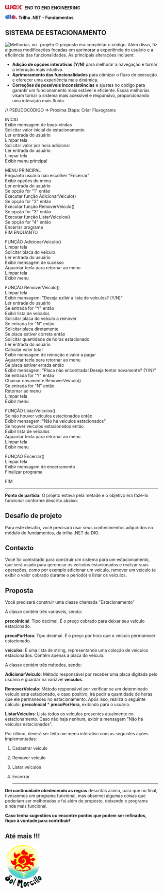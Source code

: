 <a href="https://www.wexinc.com/pt-br/" target="_blank"><img src="logo_wex.jpg" width="60" height="15"></a> **END TO END ENGINEERING**   

<a href="http://www.dio.me" target="_blank"> <img src= "logo_dio.jpg" width="40" height="15"></a>  **Trilha .NET - Fundamentos**
 

## SISTEMA DE ESTACIONAMENTO  

![Melhorias&ensp;no &ensp;projeto](https://img.shields.io/badge/Melhorias&ensp;no&ensp;projeto-1997B5&?logo=Melhorias&ensp;no&ensp;projeto&logoColor=white&style=for-the-badge) O proposto era completar o código. Além disso, fiz algumas modificações focadas em aprimorar a experiência do usuário e a eficiência das funcionalidades. As principais alterações incluem:
- **Adição de opções interativas (Y/N)** para melhorar a navegação e tornar a interação mais intuitiva.
- **Aprimoramento das funcionalidades** para otimizar o fluxo de execução e oferecer uma experiência mais dinâmica.
- **Correções de possíveis inconsistências** e ajustes no código para garantir um funcionamento mais estável e eficiente.
Essas melhorias visam tornar o sistema mais acessível e responsivo, proporcionando uma interação mais fluida. 

  

// PSEUDOCÓDIGO => Próxima Etapa: Criar Fluxograma  

INÍCIO  
    Exibir mensagem de boas-vindas  
    Solicitar valor inicial do estacionamento  
    Ler entrada do usuário  
    Limpar tela  
    Solicitar valor por hora adicional  
    Ler entrada do usuário  
    Limpar tela  
    Exibir menu principal  

MENU PRINCIPAL  
    Enquanto usuário não escolher "Encerrar"  
        Exibir opções do menu  
        Ler entrada do usuário  
        Se opção for "1" então  
            Executar função AdicionarVeiculo()  
        Se opção for "2" então  
            Executar função RemoverVeiculo()  
        Se opção for "3" então  
            Executar função ListarVeiculos()  
        Se opção for "4" então  
            Encerrar programa  
    FIM ENQUANTO  

FUNÇÃO AdicionarVeiculo()  
    Limpar tela  
    Solicitar placa do veículo  
    Ler entrada do usuário  
    Exibir mensagem de sucesso  
    Aguardar tecla para retornar ao menu  
    Limpar tela  
    Exibir menu  

FUNÇÃO RemoverVeiculo()  
    Limpar tela  
    Exibir mensagem: "Deseja exibir a lista de veículos? (Y/N)"  
    Ler entrada do usuário  
    Se entrada for "Y" então  
        Exibir lista de veículos  
        Solicitar placa do veículo a remover  
    Se entrada for "N" então  
        Solicitar placa diretamente  
    Se placa estiver correta então  
        Solicitar quantidade de horas estacionado  
        Ler entrada do usuário  
        Calcular valor total  
        Exibir mensagem de remoção e valor a pagar  
        Aguardar tecla para retornar ao menu  
    Se placa estiver errada então  
        Exibir mensagem: "Placa não encontrada! Deseja tentar novamente? (Y/N)"  
        Se entrada for "Y" então  
            Chamar novamente RemoverVeiculo()  
        Se entrada for "N" então  
            Retornar ao menu  
    Limpar tela  
    Exibir menu  

FUNÇÃO ListarVeiculos()  
    Se não houver veículos estacionados então  
        Exibir mensagem: "Não há veículos estacionados"  
    Se houver veículos estacionados então  
        Exibir lista de veículos  
    Aguardar tecla para retornar ao menu  
    Limpar tela  
    Exibir menu  

FUNÇÃO Encerrar()  
    Limpar tela  
    Exibir mensagem de encerramento  
    Finalizar programa  

FIM  
 
--------------------------------------------------------------------------------  

**Ponto de partida:** O projeto estava pela metade e o objetivo era faze-lo funcionar conforme descrito abaixo:

## Desafio de projeto
Para este desafio, você precisará usar seus conhecimentos adquiridos no módulo de fundamentos, da trilha .NET da DIO.

## Contexto
Você foi contratado para construir um sistema para um estacionamento, que será usado para gerenciar os veículos estacionados e realizar suas operações, como por exemplo adicionar um veículo, remover um veículo (e exibir o valor cobrado durante o período) e listar os veículos.

## Proposta
Você precisará construir uma classe chamada "Estacionamento"

A classe contém três variáveis, sendo:

**precoInicial**: Tipo decimal. É o preço cobrado para deixar seu veículo estacionado.

**precoPorHora**: Tipo decimal. É o preço por hora que o veículo permanecer estacionado.

**veiculos**: É uma lista de string, representando uma coleção de veículos estacionados. Contém apenas a placa do veículo.

A classe contém três métodos, sendo:

**AdicionarVeiculo**: Método responsável por receber uma placa digitada pelo usuário e guardar na variável **veiculos**.

**RemoverVeiculo**: Método responsável por verificar se um determinado veículo está estacionado, e caso positivo, irá pedir a quantidade de horas que ele permaneceu no estacionamento. Após isso, realiza o seguinte cálculo: **precoInicial** * **precoPorHora**, exibindo para o usuário.

**ListarVeiculos**: Lista todos os veículos presentes atualmente no estacionamento. Caso não haja nenhum, exibir a mensagem "Não há veículos estacionados".

Por último, deverá ser feito um menu interativo com as seguintes ações implementadas:  
1. Cadastrar veículo  
2. Remover veículo  
3. Listar veículos  
4. Encerrar

   ----------------------------------------------------------------------------------------  

**Dei continuidade obedecendo as regras** descritas acima, para que no final, tivessemos um programa funcional, mas observei algumas coisas que poderiam ser melhoradas e fui além do proposto, deixando o programa ainda mais funcional.

**Caso tenha sugestões ou encontre pontos que podem ser refinados, fique à vontade para contribuir!**

## Até mais !!!

<img src="logo_SM.jpg" width="120" height="140">

